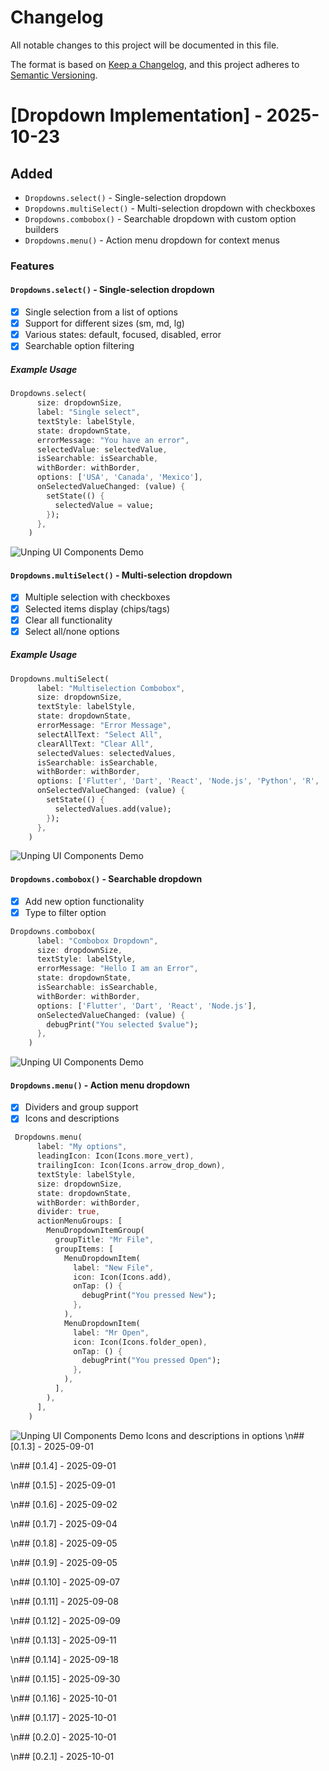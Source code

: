 # Changelog

All notable changes to this project will be documented in this file.

The format is based on [Keep a Changelog](https://keepachangelog.com/en/1.0.0/),
and this project adheres to [Semantic Versioning](https://semver.org/spec/v2.0.0.html).

# [Dropdown Implementation] - 2025-10-23
## Added
- `Dropdowns.select()`   - Single-selection dropdown
- `Dropdowns.multiSelect()` - Multi-selection dropdown with checkboxes
- `Dropdowns.combobox()` - Searchable dropdown with custom option builders
- `Dropdowns.menu()` - Action menu dropdown for context menus

### Features
#### `Dropdowns.select()`   - Single-selection dropdown
- [x] Single selection from a list of options  
- [x] Support for different sizes (sm, md, lg) 
- [x] Various states: default, focused, disabled, error
- [x] Searchable option filtering

##### Example Usage
```dart
Dropdowns.select(
      size: dropdownSize,
      label: "Single select",
      textStyle: labelStyle,
      state: dropdownState,
      errorMessage: "You have an error",
      selectedValue: selectedValue,
      isSearchable: isSearchable,
      withBorder: withBorder,
      options: ['USA', 'Canada', 'Mexico'],
      onSelectedValueChanged: (value) {
        setState(() {
          selectedValue = value;
        });
      },
    )
```
![Unping UI Components Demo](assets/images/SingleSelection.gif)
#### `Dropdowns.multiSelect()` - Multi-selection dropdown
- [x] Multiple selection with checkboxes 
- [x] Selected items display (chips/tags)
- [x] Clear all functionality
- [x] Select all/none options

##### Example Usage
```dart
Dropdowns.multiSelect(
      label: "Multiselection Combobox",
      size: dropdownSize,
      textStyle: labelStyle,
      state: dropdownState,
      errorMessage: "Error Message",
      selectAllText: "Select All",
      clearAllText: "Clear All",
      selectedValues: selectedValues,
      isSearchable: isSearchable,
      withBorder: withBorder,
      options: ['Flutter', 'Dart', 'React', 'Node.js', 'Python', 'R', 'C++'],
      onSelectedValueChanged: (value) {
        setState(() {
          selectedValues.add(value);
        });
      },
    )
```
![Unping UI Components Demo](assets/images/MultiSelection.gif)
####  `Dropdowns.combobox()` - Searchable dropdown
- [x] Add new option functionality
- [x] Type to filter option

```dart
Dropdowns.combobox(
      label: "Combobox Dropdown",
      size: dropdownSize,
      textStyle: labelStyle,
      errorMessage: "Hello I am an Error",
      state: dropdownState,
      isSearchable: isSearchable,
      withBorder: withBorder,
      options: ['Flutter', 'Dart', 'React', 'Node.js'],
      onSelectedValueChanged: (value) {
        debugPrint("You selected $value");
      },
    )
```
![Unping UI Components Demo](assets/images/ComboboxDropdown.gif)
####  `Dropdowns.menu()` - Action menu dropdown
- [x] Dividers and group support
- [x] Icons and descriptions

```dart
 Dropdowns.menu(
      label: "My options",
      leadingIcon: Icon(Icons.more_vert),
      trailingIcon: Icon(Icons.arrow_drop_down),
      textStyle: labelStyle,
      size: dropdownSize,
      state: dropdownState,
      withBorder: withBorder,
      divider: true,
      actionMenuGroups: [
        MenuDropdownItemGroup(
          groupTitle: "Mr File",
          groupItems: [
            MenuDropdownItem(
              label: "New File",
              icon: Icon(Icons.add),
              onTap: () {
                debugPrint("You pressed New");
              },
            ),
            MenuDropdownItem(
              label: "Mr Open",
              icon: Icon(Icons.folder_open),
              onTap: () {
                debugPrint("You pressed Open");
              },
            ),
          ],
        ),
      ],
    )
```
![Unping UI Components Demo](assets/images/ActionMenu.gif)
Icons and descriptions in options
\n## [0.1.3] - 2025-09-01


\n## [0.1.4] - 2025-09-01


\n## [0.1.5] - 2025-09-01


\n## [0.1.6] - 2025-09-02


\n## [0.1.7] - 2025-09-04


\n## [0.1.8] - 2025-09-05


\n## [0.1.9] - 2025-09-05


\n## [0.1.10] - 2025-09-07


\n## [0.1.11] - 2025-09-08


\n## [0.1.12] - 2025-09-09


\n## [0.1.13] - 2025-09-11


\n## [0.1.14] - 2025-09-18


\n## [0.1.15] - 2025-09-30


\n## [0.1.16] - 2025-10-01


\n## [0.1.17] - 2025-10-01


\n## [0.2.0] - 2025-10-01


\n## [0.2.1] - 2025-10-01

